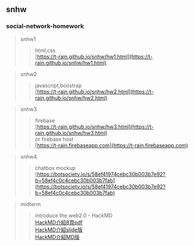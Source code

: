 ## snhw

### social-network-homework

>snhw1
>>html,css  
>>[https://t-rain.github.io/snhw/hw1.html](https://t-rain.github.io/snhw/hw1.html)

>snhw2
>>javascript,boostrap  
>>[https://t-rain.github.io/snhw/hw2.html](https://t-rain.github.io/snhw/hw2.html)

>snhw3
>>firebase  
>>[https://t-rain.github.io/snhw/hw3.html](https://t-rain.github.io/snhw/hw3.html)  
>> or firebase host  
>>[https://t-rain.firebaseapp.com](https://t-rain.firebaseapp.com)

>snhw4
>>chatbox mockup
>>[https://botsociety.io/s/58ef41974cebc30b003b7e92?b=58ef4c0c4cebc30b003b7fab](https://botsociety.io/s/58ef41974cebc30b003b7e92?b=58ef4c0c4cebc30b003b7fab)

>midterm
>>introduce the web2.0 - HackMD    
>>[HackMD介紹8頁pdf]()  
>>[HackMD介紹slide版](https://hackmd.io/p/ByAePIJd#/)  
>>[HackMD介紹MD版](https://hackmd.io/s/ByAePIJd#/)  